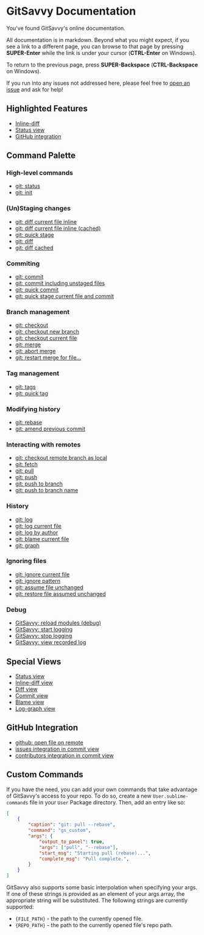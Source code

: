 # GitSavvy Documentation

You've found GitSavvy's online documentation.

All documentation is in markdown.  Beyond what you might expect, if you see a link to a different page, you can browse to that page by pressing **SUPER-Enter** while the link is under your cursor (**CTRL-Enter** on Windows).

To return to the previous page, press **SUPER-Backspace** (**CTRL-Backspace** on Windows).

If you run into any issues not addressed here, please feel free to [open an issue](https://github.com/divmain/GitSavvy/issues) and ask for help!


## Highlighted Features

- [Inline-diff](staging.md#git-diff-current-file-inline)
- [Status view](status.md)
- [GitHub integration](github.md)


## Command Palette

### High-level commands

- [git: status](status.md)
- [git: init](misc.md#git-init)


### (Un)Staging changes
- [git: diff current file inline](staging.md#git-diff-current-file-inline)
- [git: diff current file inline (cached)](staging.md#git-diff-current-file-inline-cached)
- [git: quick stage](staging.md#git-quick-stage)
- [git: diff](staging.md#git-diff)
- [git: diff cached](staging.md#git-diff-cached)


### Commiting

- [git: commit](commit.md#git-commit)
- [git: commit including unstaged files](commit.md#git-commit-including-unstaged-files)
- [git: quick commit](commit.md#git-quick-commit)
- [git: quick stage current file and commit](commit.md#git-quick-stage-current-file-and-commit)


### Branch management

- [git: checkout](branch_mgmt.md#git-checkout)
- [git: checkout new branch](branch_mgmt.md#git-checkout-new-branch)
- [git: checkout current file](branch_mgmt.md#git-checkout-current-file)
- [git: merge](branch_mgmt.md#git-merge)
- [git: abort merge](branch_mgmt.md#git-abort-merge)
- [git: restart merge for file...](branch_mgmt.md#git-restart-merge-for-file)


### Tag management

- [git: tags](tag_mgmt.md#git-tags)
- [git: quick tag](tag_mgmt.md#git-quick-tag)


### Modifying history

- [git: rebase](rebase.md)
- [git: amend previous commit](commit.md#git-amend-previous-commit)


### Interacting with remotes

- [git: checkout remote branch as local](remotes.md#git-checkout-remote-branch-as-local)
- [git: fetch](remotes.md#git-fetch)
- [git: pull](remotes.md#git-pull)
- [git: push](remotes.md#git-push)
- [git: push to branch](remotes.md#git-push-to-branch)
- [git: push to branch name](remotes.md#git-push-to-branch-name)


### History

- [git: log](history.md#git-log)
- [git: log current file](history.md#git-log-current-file)
- [git: log by author](history.md#git-log-by-author)
- [git: blame current file](history.md#git-blame-current-file)
- [git: graph](history.md#git-graph)


### Ignoring files

- [git: ignore current file](ignoring.md#git-ignore-current-file)
- [git: ignore pattern](ignoring.md#git-ignore-pattern)
- [git: assume file unchanged](ignoring.md#git-assume-file-unchanged)
- [git: restore file assumed unchanged](ignoring.md#git-restore-file-assumed-unchanged)


### Debug

- [GitSavvy: reload modules (debug)](debug.md#gitsavvy-reload-modules-debug)
- [GitSavvy: start logging](debug.md#gitsavvy-start-logging)
- [GitSavvy: stop logging](debug.md#gitsavvy-stop-logging)
- [GitSavvy: view recorded log](debug.md#gitsavvy-view-recorded-log)


## Special Views

- [Status view](status.md#overview)
- [Inline-diff view](staging.md#git-diff-current-file-inline)
- [Diff view](staging.md#git-diff)
- [Commit view](commit.md)
- [Blame view](history.md#git-blame-current-file)
- [Log-graph view](history.md#git-graph)


## GitHub Integration

- [github: open file on remote](github.md#github-open-file-on-remote)
- [issues integration in commit view](github.md#issues-integration)
- [contributors integration in commit view](github.md#contributors-integration)


## Custom Commands

If you have the need, you can add your own commands that take advantage of GitSavvy's access to your repo.  To do so, create a new `User.sublime-commands` file in your `User` Package directory.  Then, add an entry like so:

```json
[
    {
        "caption": "git: pull --rebase",
        "command": "gs_custom",
        "args": {
            "output_to_panel": true,           
            "args": ["pull", "--rebase"],
            "start_msg": "Starting pull (rebase)...",
            "complete_msg": "Pull complete.",
        }
    }
]
```

GitSavvy also supports some basic interpolation when specifying your args.  If one of these strings is provided as an element of your args array, the appropriate string will be substituted.  The following strings are currently supported:

- `{FILE_PATH}` - the path to the currently opened file.
- `{REPO_PATH}` - the path to the currently opened file's repo path.
